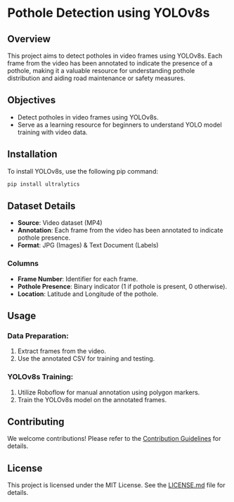 # Pothole Detection using YOLOv8s

## Overview

This project aims to detect potholes in video frames using YOLOv8s. Each frame from the video has been annotated to indicate the presence of a pothole, making it a valuable resource for understanding pothole distribution and aiding road maintenance or safety measures.

## Objectives

- Detect potholes in video frames using YOLOv8s.
- Serve as a learning resource for beginners to understand YOLO model training with video data.

## Installation

To install YOLOv8s, use the following pip command:

```bash
pip install ultralytics
```
## Dataset Details

- **Source**: Video dataset (MP4)
- **Annotation**: Each frame from the video has been annotated to indicate pothole presence.
- **Format**: JPG (Images) & Text Document (Labels)

### Columns

- **Frame Number**: Identifier for each frame.
- **Pothole Presence**: Binary indicator (1 if pothole is present, 0 otherwise).
- **Location**: Latitude and Longitude of the pothole.

## Usage

### Data Preparation:

1. Extract frames from the video.
2. Use the annotated CSV for training and testing.

### YOLOv8s Training:

1. Utilize Roboflow for manual annotation using polygon markers.
2. Train the YOLOv8s model on the annotated frames.

## Contributing

We welcome contributions! Please refer to the [Contribution Guidelines](CONTRIBUTING.md) for details.

## License

This project is licensed under the MIT License. See the [LICENSE.md](LICENSE.md) file for details.
